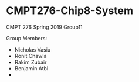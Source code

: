 # CMPT276-Chip8-System

CMPT 276 
Spring 2019 
Group11

Group Members:
- Nicholas Vasiu
- Ronit Chawla
- Rakim Zubair
- Benjamin Atbi
-

